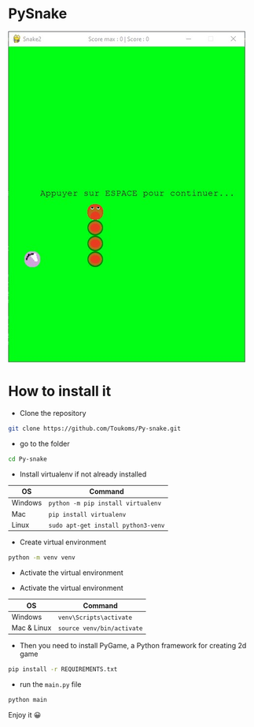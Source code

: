 
# PySnake

![image](src/assets/screenshot_pysnake.jpg)

# How to install it

- Clone the repository

```bash
git clone https://github.com/Toukoms/Py-snake.git
```

- go to the folder

```bash
cd Py-snake
```

- Install virtualenv if not already installed


| OS | Command |
| --- | --- |
| Windows | `python -m pip install virtualenv` |
| Mac | `pip install virtualenv` |
| Linux | `sudo apt-get install python3-venv` |

- Create virtual environment

```bash
python -m venv venv
```

- Activate the virtual environment

- Activate the virtual environment

| OS | Command |
| --- | --- |
| Windows | `venv\Scripts\activate` |
| Mac & Linux | `source venv/bin/activate` |

- Then you need to install PyGame, a Python framework for creating 2d game

```bash
pip install -r REQUIREMENTS.txt
```

- run the `main.py` file

```bash
python main
```

Enjoy it 😀
